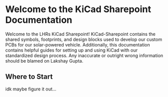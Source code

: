 # Welcome to the KiCad Sharepoint Documentation
Welcome to the LHRs KiCad Sharepoint! KiCad-Sharepoint contains the shared symbols, footprints, and design blocks used to develop our custom PCBs for our solar-powered vehicle. Additionally, this documentation contains helpful guides for setting up and using KiCad with our standardized design process. Any inaccurate or outright wrong information should be blamed on Lakshay Gupta. 
## Where to Start
idk maybe figure it out...
